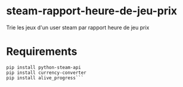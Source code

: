 # steam-rapport-heure-de-jeu-prix
Trie les jeux d'un user steam par rapport heure de jeu prix

# Requirements

```pip install beautifulsoup4
pip install python-steam-api
pip install currency-converter
pip install alive_progress```